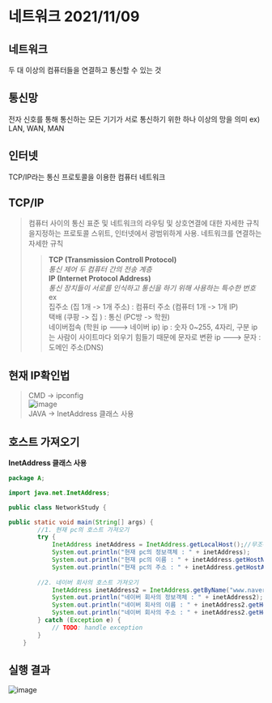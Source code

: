 # 네트워크 2021/11/09  
## 네트워크
두 대 이상의 컴퓨터들을 연결하고 통신할 수 있는 것   
## 통신망  
전자 신호를 통해 통신하는 모든 기기가 서로 통신하기 위한 하나 이상의 망을 의미 ex) LAN, WAN, MAN  
## 인터넷 
 TCP/IP라는 통신 프로토콜을 이용한 컴퓨터 네트워크  
## TCP/IP
>컴퓨터 사이의 통신 표준 및 네트워크의 라우팅 및 상호연결에 대한 자세한 규칙을지정하는 프로토콜 스위트, 인터넷에서 광범위하게 사용.
>네트워크를 연결하는 자세한 규칙
>>**TCP (Transmission Controll Protocol)**  
>>*통신 제어 
>>두 컴퓨터 간의 전송 계층*  
>>**IP (Internet Protocol Address)**    
>>*통신 장치들이 서로를 인식하고 통신을 하기 위해 사용하는 특수한 번호*   
>>ex  
>>집주소 (집 1개 -> 1개 주소) : 컴퓨터 주소 (컴퓨터 1개 -> 1개 IP)  
>>택배 (쿠팡 -> 집 )         : 통신 (PC방 -> 학원)  
>>네이버접속 (학원 ip ---> 네이버 ip)
>>ip : 숫자 0~255, 4자리, 구분
>>ip는 사람이 사이트마다 외우기 힘들기 때문에 문자로 변환
>>ip ---> 문자 : 도메인 주소(DNS)  
## 현재 IP확인법
>CMD -> ipconfig  
>![image](https://user-images.githubusercontent.com/88884623/140850321-49d43a06-5de4-4c7d-a401-6ca0c7e976f0.png)  
>JAVA -> InetAddress 클래스 사용  
## 호스트 가져오기
**InetAddress 클래스 사용**  
```java
package A;

import java.net.InetAddress;

public class NetworkStudy {

public static void main(String[] args) {
		//1. 현재 pc의 호스트 가져오기
		try {
			InetAddress inetAddress = InetAddress.getLocalHost();//무조건 예외처리
			System.out.println("현재 pc의 정보객체 : " + inetAddress);
			System.out.println("현재 pc의 이름 : " + inetAddress.getHostName());
			System.out.println("현재 pc의 주소 : " + inetAddress.getHostAddress());
      
		//2. 네이버 회사의 호스트 가져오기
			InetAddress inetAddress2 = InetAddress.getByName("www.naver.com");
			System.out.println("네이버 회사의 정보객체 : " + inetAddress2);
			System.out.println("네이버 회사의 이름 : " + inetAddress2.getHostName());
			System.out.println("네이버 회사의 주소 : " + inetAddress2.getHostAddress());
		} catch (Exception e) {
			// TODO: handle exception
		}
	}
```  

## 실행 결과 
![image](https://user-images.githubusercontent.com/88884623/140851737-adc6d089-eb47-4bde-876d-260d88af5a14.png)


